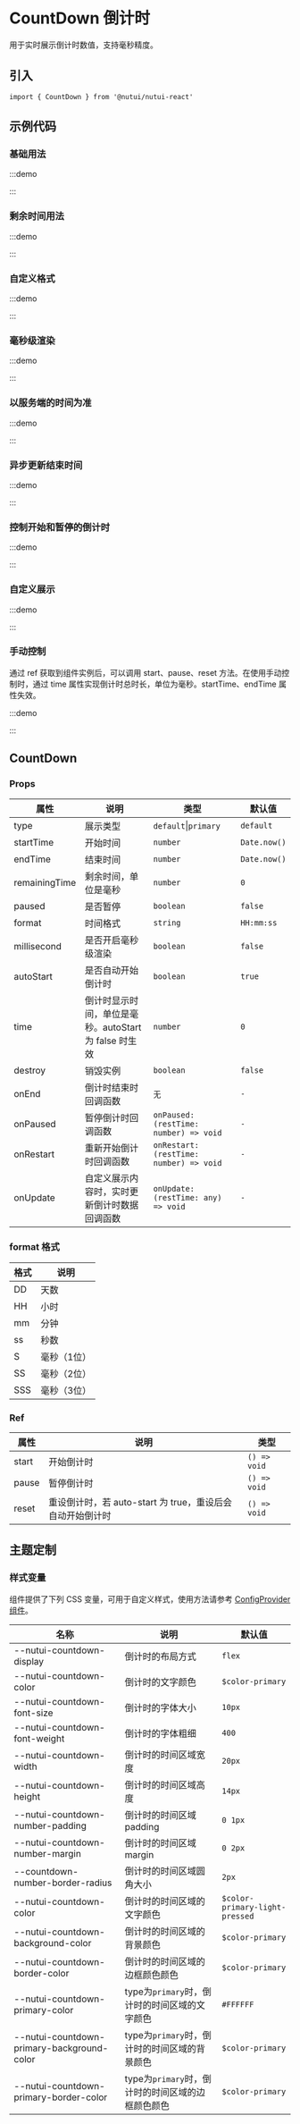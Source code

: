 # CountDown 倒计时

用于实时展示倒计时数值，支持毫秒精度。

## 引入

```tsx
import { CountDown } from '@nutui/nutui-react'
```

## 示例代码

### 基础用法

:::demo

<CodeBlock src='h5/demo1.tsx'></CodeBlock>

:::

### 剩余时间用法

:::demo

<CodeBlock src='h5/demo2.tsx'></CodeBlock>

:::

### 自定义格式

:::demo

<CodeBlock src='h5/demo3.tsx'></CodeBlock>

:::

### 毫秒级渲染

:::demo

<CodeBlock src='h5/demo4.tsx'></CodeBlock>

:::

### 以服务端的时间为准

:::demo

<CodeBlock src='h5/demo5.tsx'></CodeBlock>

:::

### 异步更新结束时间

:::demo

<CodeBlock src='h5/demo6.tsx'></CodeBlock>

:::

### 控制开始和暂停的倒计时

:::demo

<CodeBlock src='h5/demo7.tsx'></CodeBlock>

:::

### 自定义展示

:::demo

<CodeBlock src='h5/demo8.tsx'></CodeBlock>

:::

### 手动控制

通过 ref 获取到组件实例后，可以调用 start、pause、reset 方法。在使用手动控制时，通过 time 属性实现倒计时总时长，单位为毫秒。startTime、endTime 属性失效。

:::demo

<CodeBlock src='h5/demo9.tsx'></CodeBlock>

:::

## CountDown

### Props

| 属性 | 说明 | 类型 | 默认值 |
| --- | --- | --- | --- |
| type | 展示类型 | `default`\|`primary` | `default` |
| startTime | 开始时间 | `number` | `Date.now()` |
| endTime | 结束时间 | `number` | `Date.now()` |
| remainingTime | 剩余时间，单位是毫秒 | `number` | `0` |
| paused | 是否暂停 | `boolean` | `false` |
| format | 时间格式 | `string` | `HH:mm:ss` |
| millisecond | 是否开启毫秒级渲染 | `boolean` | `false` |
| autoStart | 是否自动开始倒计时 | `boolean` | `true` |
| time | 倒计时显示时间，单位是毫秒。autoStart 为 false 时生效 | `number` | `0` |
| destroy | 销毁实例 | `boolean` | `false` |
| onEnd | 倒计时结束时回调函数 | `无` | `-` |
| onPaused | 暂停倒计时回调函数 | `onPaused: (restTime: number) => void` | `-` |
| onRestart | 重新开始倒计时回调函数 | `onRestart: (restTime: number) => void` | `-` |
| onUpdate | 自定义展示内容时，实时更新倒计时数据回调函数 | `onUpdate: (restTime: any) => void` | `-` |

### format 格式

| 格式 | 说明 |
| --- | --- |
| DD | 天数 |
| HH | 小时 |
| mm | 分钟 |
| ss | 秒数 |
| S | 毫秒（1位） |
| SS | 毫秒（2位） |
| SSS | 毫秒（3位） |

### Ref

| 属性 | 说明 | 类型 |
| --- | --- | --- |
| start | 开始倒计时 | `() => void` |
| pause | 暂停倒计时 | `() => void` |
| reset | 重设倒计时，若 auto-start 为 true，重设后会自动开始倒计时 | `() => void` |

## 主题定制

### 样式变量

组件提供了下列 CSS 变量，可用于自定义样式，使用方法请参考 [ConfigProvider 组件](#/zh-CN/component/configprovider)。

| 名称 | 说明 | 默认值 |
| --- | --- | --- |
| \--nutui-countdown-display | 倒计时的布局方式 | `flex` |
| \--nutui-countdown-color | 倒计时的文字颜色 | `$color-primary` |
| \--nutui-countdown-font-size | 倒计时的字体大小 | `10px` |
| \--nutui-countdown-font-weight | 倒计时的字体粗细 | `400` |
| \--nutui-countdown-width | 倒计时的时间区域宽度 | `20px` |
| \--nutui-countdown-height | 倒计时的时间区域高度 | `14px` |
| \--nutui-countdown-number-padding | 倒计时的时间区域padding | `0 1px` |
| \--nutui-countdown-number-margin | 倒计时的时间区域margin | `0 2px` |
| \--countdown-number-border-radius | 倒计时的时间区域圆角大小 | `2px` |
| \--nutui-countdown-color | 倒计时的时间区域的文字颜色 | `$color-primary-light-pressed` |
| \--nutui-countdown-background-color | 倒计时的时间区域的背景颜色 | `$color-primary` |
| \--nutui-countdown-border-color | 倒计时的时间区域的边框颜色颜色 | `$color-primary` |
| \--nutui-countdown-primary-color | type为`primary`时，倒计时的时间区域的文字颜色 | `#FFFFFF` |
| \--nutui-countdown-primary-background-color | type为`primary`时，倒计时的时间区域的背景颜色 | `$color-primary` |
| \--nutui-countdown-primary-border-color | type为`primary`时，倒计时的时间区域的边框颜色颜色 | `$color-primary` |
